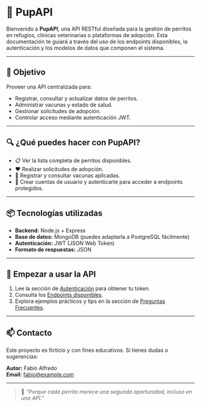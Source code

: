 # 🐾 PupAPI

Bienvenido a **PupAPI**, una API RESTful diseñada para la gestión de perritos en refugios, clínicas veterinarias o plataformas de adopción. Esta documentación te guiará a través del uso de los endpoints disponibles, la autenticación y los modelos de datos que componen el sistema.

---

## 🎯 Objetivo

Proveer una API centralizada para:

- Registrar, consultar y actualizar datos de perritos.
- Administrar vacunas y estado de salud.
- Gestionar solicitudes de adopción.
- Controlar acceso mediante autenticación JWT.

---

## 🔍 ¿Qué puedes hacer con PupAPI?

- 📋 Ver la lista completa de perritos disponibles.
- ❤️ Realizar solicitudes de adopción.
- 💉 Registrar y consultar vacunas aplicadas.
- 👤 Crear cuentas de usuario y autenticarte para acceder a endpoints protegidos.

---

## 📦 Tecnologías utilizadas

- **Backend:** Node.js + Express
- **Base de datos:** MongoDB (puedes adaptarla a PostgreSQL fácilmente)
- **Autenticación:** JWT (JSON Web Token)
- **Formato de respuestas:** JSON

---

## 🚀 Empezar a usar la API

1. Lee la sección de [Autenticación](autenticacion.md) para obtener tu token.
2. Consulta los [Endpoints disponibles](endpoints.md).
3. Explora ejemplos prácticos y tips en la sección de [Preguntas Frecuentes](../recursos/preguntas.md).

---

## 📫 Contacto

Este proyecto es ficticio y con fines educativos. Si tienes dudas o sugerencias:

**Autor:** Fabio Alfredo  
**Email:** fabio@example.com

---

> 🐶 *"Porque cada perrito merece una segunda oportunidad, incluso en una API."*
